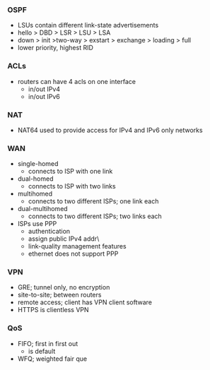 ### OSPF
- LSUs contain different link-state advertisements
- hello > DBD > LSR > LSU > LSA
- down > init >two-way > exstart > exchange > loading > full
- lower priority, highest RID
### ACLs
- routers can have 4 acls on one interface
	- in/out IPv4
	- in/out IPv6
### NAT
- NAT64 used to provide access for IPv4 and IPv6 only networks
### WAN
- single-homed
	- connects to ISP with one link
- dual-homed
	- connects to ISP with two links
- multihomed
	- connects to two different ISPs; one link each
- dual-multihomed
	- connects to two different ISPs; two links each
- ISPs use PPP
	- authentication
	- assign public IPv4 addr\
	- link-quality management features
	- ethernet does not support PPP
### VPN
- GRE; tunnel only, no encryption
- site-to-site; between routers
- remote access; client has VPN client software
- HTTPS is clientless VPN
### QoS
- FIFO; first in first out
	- is default
- WFQ; weighted fair que